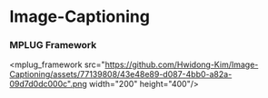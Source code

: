 # Image-Captioning

### MPLUG Framework
<mplug_framework src="https://github.com/Hwidong-Kim/Image-Captioning/assets/77139808/43e48e89-d087-4bb0-a82a-09d7d0dc000c".png  width="200" height="400"/>

